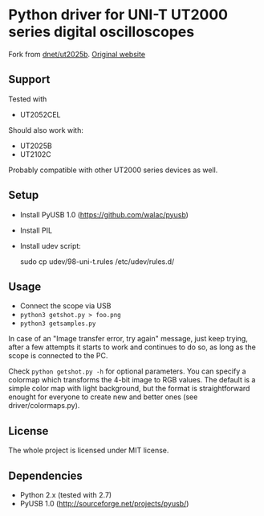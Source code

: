 Python driver for UNI-T UT2000 series digital oscilloscopes
===========================================================

Fork from [dnet/ut2025b](https://github.com/dnet/ut2025b). [Original website](http://hsbp.org/ut2025b)

Support
-------

Tested with

- UT2052CEL

Should also work with:
- UT2025B
- UT2102C

Probably compatible with other UT2000 series devices as well.

Setup
-----

- Install PyUSB 1.0 (https://github.com/walac/pyusb)
- Install PIL
- Install udev script:

    sudo cp udev/98-uni-t.rules /etc/udev/rules.d/

Usage
-----

* Connect the scope via USB
* `python3 getshot.py > foo.png`
* `python3 getsamples.py`

In case of an "Image transfer error, try again" message, just keep trying,
after a few attempts it starts to work and continues to do so, as long as the
scope is connected to the PC.

Check `python getshot.py -h` for optional parameters. You can specify a colormap which transforms
the 4-bit image to RGB values. The default is a simple color map with light background,
but the format is straightforward enought for everyone to create new and better ones (see driver/colormaps.py).

License
-------

The whole project is licensed under MIT license.

Dependencies
------------

 - Python 2.x (tested with 2.7)
 - PyUSB 1.0 (http://sourceforge.net/projects/pyusb/)
